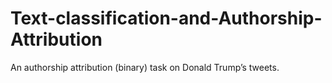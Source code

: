 # Text-classification-and-Authorship-Attribution
An authorship attribution (binary) task on Donald Trump’s tweets.
